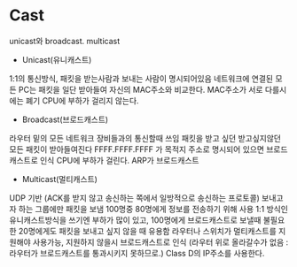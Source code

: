 # Cast

unicast와 broadcast. multicast

* Unicast(유니캐스트)

1:1의 통신방식, 패킷을 받는사람과 보내는 사람이 명시되어있음
네트워크에 연결된 모든 PC는 패킷을 일단 받아들여 자신의 MAC주소와 비교한다.
MAC주소가 서로 다를시에는 폐기
CPU에 부하가 걸리지 않는다.

* Broadcast(브로드캐스트)

라우터 밑의 모든 네트워크 장비들과의 통신할때 쓰임
패킷을 받고 싶던 받고싶지않던 모든 패킷이 받아들여진다
FFFF.FFFF.FFFF 가 목적지 주소로 명시되어 있으면 브로드캐스트로 인식
CPU에 부하가 걸린다.
ARP가 브로드캐스트

* Multicast(멀티캐스트)

UDP 기반 (ACK를 받지 않고 송신하는 쪽에서 일방적으로 송신하는 프로토콜)
보내고자 하는 그룹에만 패킷을 보냄
100명중 80명에게 정보를 전송하기 위해 사용
1:1 방식인 유니캐스트방식을 쓰기엔 부하가 많이 있고, 100명에게 브로드캐스트로 보낼때 불필요한 20명에게도 패킷을 보내고 싶지 않을 때 유용함
라우터나 스위치가 멀티캐스트를 지원해야 사용가능, 지원하지 않을시 브로드캐스트로 인식
(라우터 위로 올라갈수가 없음 : 라우터가 브로드캐스트를 통과시키지 못하므로.)
	Class D의 IP주소를 사용한다.
